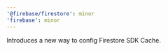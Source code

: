 ```yaml
---
'@firebase/firestore': minor
'firebase': minor
---
```


Introduces a new way to config Firestore SDK Cache.
